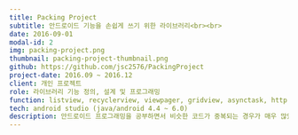 ```yaml
---
title: Packing Project
subtitle: 안드로이드 기능을 손쉽게 쓰기 위한 라이브러리<br><br>
date: 2016-09-01
modal-id: 2
img: packing-project.png
thumbnail: packing-project-thumbnail.png
github: https://github.com/jsc2576/PackingProject
project-date: 2016.09 ~ 2016.12
client: 개인 프로젝트
role: 라이브러리 기능 정의, 설계 및 프로그래밍
function: listview, recyclerview, viewpager, gridview, asynctask, http connection
tech: android studio (java/android 4.4 ~ 6.0)
description: 안드로이드 프로그래밍을 공부하면서 비슷한 코드가 중복되는 경우가 매우 많았습니다.<br>세부적인 기능들을 보면 서로 간의 종속성이 존재하였고 코드들이 대동소이하여 간단하게 함수로 만들기가 난해하였습니다.<br>그래서 전체적인 코드 수를 줄이고 간편하고 빠르게 프로그래밍하고자 
---
```

